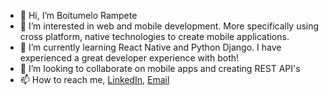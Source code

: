 - 👋 Hi, I’m Boitumelo Rampete
- 👀 I’m interested in web and mobile development. More specifically using cross platform, native technologies to create mobile applications.
- 🌱 I’m currently learning React Native and Python Django. I have experienced a great developer experience with both!
- 💞️ I’m looking to collaborate on mobile apps and creating REST API's
- 📫 How to reach me, [LinkedIn](https://www.linkedin.com/in/boitumelo-rampete-457108176/), [Email](mailto://trampete92@gmail.com)

<!---
boitumeloR/boitumeloR is a ✨ special ✨ repository because its `README.md` (this file) appears on your GitHub profile.
You can click the Preview link to take a look at your changes.
--->
